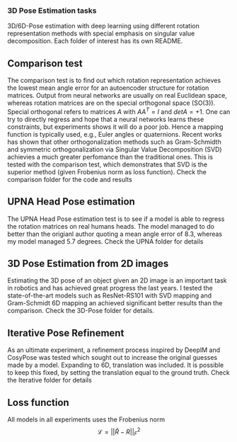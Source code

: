 ### 3D Pose Estimation tasks
3D/6D-Pose estimation with deep learning using different rotation representation methods with special emphasis on singular value decomposition. Each folder of interest has its own README.

## Comparison test
The comparison test is to find out which rotation representation achieves the lowest mean angle error for an autoencoder structure for rotation matrices. Output from neural networks are usually on real Euclidean space, whereas rotation matrices are on the special orthogonal space (SO(3)). Special orthogonal refers to matrices $A$ with $AA^T = I$ and $det A = +1$. One can try to directly regress and hope that a neural networks learns these constraints, but experiments shows it will do a poor job. Hence a mapping function is typically used, e.g., Euler angles or quaternions. Recent works has shown that other orthogonalization methods such as Gram-Schmidth and symmetric orthogonalization via Singular Value Decomposition (SVD) achievies a much greater perfomance than the traditional ones. This is tested with the comparison test, which demonstrates that SVD is the superior method (given Frobenius norm as loss function). Check the comparison folder for the code and results


## UPNA Head Pose estimation
The UPNA Head Pose estimation test is to see if a model is able to regress the rotation matrices on real humans heads. The model managed to do better than the origianl author quoting a mean angle error of 8.3, whereas my model managed 5.7 degrees. Check the UPNA folder for details


## 3D Pose Estimation from 2D images
Estimating the 3D pose of an object given an 2D image is an important task in robotics and has achieved great progress the last years. I tested the state-of-the-art models such as ResNet-RS101 with SVD mapping and Gram-Schmidt 6D mapping an achieved significant better results than the comparison. Check the 3D-Pose folder for details.

## Iterative Pose Refinement
As an ultimate experiment, a refinement process inspired by DeepIM and CosyPose was tested which sought out to increase the original guesses made by a model. Expanding to 6D, translation was included. It is possible to keep this fixed, by setting the translation equal to the ground truth. Check the Iterative folder for details

## Loss function
All models in all experiments uses the Frobenius norm
$$\mathcal{L} = ||\hat{R}-R||_F^2$$
